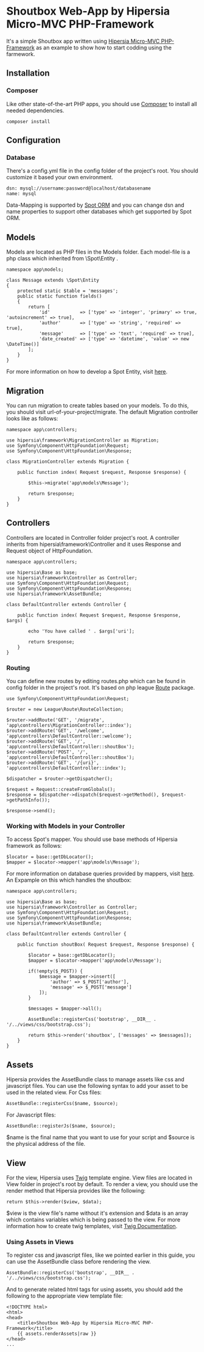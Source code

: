 # Shoutbox Web-App by Hipersia Micro-MVC PHP-Framework
It's a simple Shoutbox app written using [Hipersia Micro-MVC PHP-Framework](https://github.com/Amirhb/hipersia "Hipersia Micro-MVC PHP-Framework") as an example to show how to start codding using the farmework.
## Installation
### Composer
Like other state-of-the-art PHP apps, you should use [Composer](https://getcomposer.org/download/ "Composer") to install all needed dependencies.
```
composer install
```
## Configuration
### Database
There's a config.yml file in the config folder of the project's root. You should customize it based your own environment.
```
dsn: mysql://username:password@localhost/databasename
name: mysql
```
Data-Mapping is supported by [Spot ORM](http://phpdatamapper.com "Spot ORM") and you can change dsn and name properties to support other databases which get supported by Spot ORM.
## Models
Models are located as PHP files in the Models folder. Each model-file is a php class which inherited from \Spot\Entity .
```
namespace app\models;

class Message extends \Spot\Entity
{
    protected static $table = 'messages';
    public static function fields()
    {
        return [
            'id'           => ['type' => 'integer', 'primary' => true, 'autoincrement' => true],
            'author'       => ['type' => 'string', 'required' => true],
            'message'      => ['type' => 'text', 'required' => true],
            'date_created' => ['type' => 'datetime', 'value' => new \DateTime()]
        ];
    }
}
```
For more information on how to develop a Spot Entity, visit [here](http://phpdatamapper.com/docs/entities/ "Working With Entities").
## Migration
You can run migration to create tables based on your models. To do this, you should visit url-of-your-project/migrate.
The default Migration controller looks like as follows:
```
namespace app\controllers;

use hipersia\framework\MigrationController as Migration;
use Symfony\Component\HttpFoundation\Request;
use Symfony\Component\HttpFoundation\Response;

class MigrationController extends Migration {

    public function index( Request $request, Response $response) {

        $this->migrate('app\models\Message');

        return $response;
    }
}
```
## Controllers
Controllers are located in Controller folder project's root. A controller inherits from hipersia\framework\Controller and it uses Response and Request object of HttpFoundation.
```
namespace app\controllers;

use hipersia\Base as base;
use hipersia\framework\Controller as Controller;
use Symfony\Component\HttpFoundation\Request;
use Symfony\Component\HttpFoundation\Response;
use hipersia\framework\AssetBundle;

class DefaultController extends Controller {

    public function index( Request $request, Response $response, $args) {

        echo 'You have called ' . $args['uri'];

        return $response;
    }
}
```
### Routing
You can define new routes by editing routes.php which can be found in config folder in the project's root. It's based on php league [Route](http://route.thephpleague.com "Route") package.
```
use Symfony\Component\HttpFoundation\Request;

$router = new League\Route\RouteCollection;

$router->addRoute('GET', '/migrate', 'app\controllers\MigrationController::index');
$router->addRoute('GET', '/welcome', 'app\controllers\DefaultController::welcome');
$router->addRoute('GET', '/', 'app\controllers\DefaultController::shoutBox');
$router->addRoute('POST', '/', 'app\controllers\DefaultController::shoutBox');
$router->addRoute('GET', '/{uri}', 'app\controllers\DefaultController::index');

$dispatcher = $router->getDispatcher();

$request = Request::createFromGlobals();
$response = $dispatcher->dispatch($request->getMethod(), $request->getPathInfo());

$response->send();
```
### Working with Models in your Controller
To access Spot's mapper. You should use base methods of Hipersia framework as follows:
```
$locator = base::getDbLocator();
$mapper = $locator->mapper('app\models\Message');
```
For more information on database queries provided by mappers, visit [here](http://phpdatamapper.com/docs/queries "Queries With Spot").
An Expample on this which handles the shoutbox:
```
namespace app\controllers;

use hipersia\Base as base;
use hipersia\framework\Controller as Controller;
use Symfony\Component\HttpFoundation\Request;
use Symfony\Component\HttpFoundation\Response;
use hipersia\framework\AssetBundle;

class DefaultController extends Controller {

    public function shoutBox( Request $request, Response $response) {

        $locator = base::getDbLocator();
        $mapper = $locator->mapper('app\models\Message');

        if(!empty($_POST)) {
            $message = $mapper->insert([
                'author' => $_POST['author'],
                'message' => $_POST['message']
            ]);
        }

        $messages = $mapper->all();

        AssetBundle::registerCss('bootstrap', __DIR__ . '/../views/css/bootstrap.css');

        return $this->render('shoutbox', ['messages' => $messages]);
    }
}
```
## Assets
Hipersia provides the AssetBundle class to manage assets like css and javascript files. You can use the following syntax to add your asset to be used in the related view.
For Css files:
```
AssetBundle::registerCss($name, $source);
```
For Javascript files:
```
AssetBundle::registerJs($name, $source);
```
$name is the final name that you want to use for your script and $source is the physical address of the file.
## View
For the view, Hipersia uses [Twig](http://twig.sensiolabs.org/ "Twig") template engine. View files are located in View folder in project's root by default.
To render a view, you should use the render method that Hipersia provides like the following:
```
return $this->render($view, $data);
```
$view is the view file's name without it's extension and $data is an array which contains variables which is being passed to the view.
For more information how to create twig templates, visit [Twig Documentation](http://twig.sensiolabs.org/documentation "Twig Documentation").
### Using Assets in Views
To register css and javascript files, like we pointed earlier in this guide, you can use the AssetBundle class before rendering the view.
```
AssetBundle::registerCss('bootstrap', __DIR__ . '/../views/css/bootstrap.css');
```
And to generate related html tags for using assets, you should add the following to the appropriate view template file:
```
<!DOCTYPE html>
<html>
<head>
    <title>Shoutbox Web-App by Hipersia Micro-MVC PHP-Framework</title>
    {{ assets.renderAssets|raw }}
</head>
...
```
